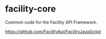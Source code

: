 # facility-core

Common code for the Facility API Framework.

https://github.com/FacilityApi/FacilityJavaScript
